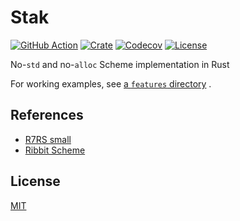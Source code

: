 # Stak

[![GitHub Action](https://img.shields.io/github/actions/workflow/status/raviqqe/stak/test.yaml?branch=main&style=flat-square)](https://github.com/raviqqe/stak/actions)
[![Crate](https://img.shields.io/crates/v/stak.svg?style=flat-square)](https://crates.io/crates/stak)
[![Codecov](https://img.shields.io/codecov/c/github/raviqqe/stak.svg?style=flat-square)](https://codecov.io/gh/raviqqe/stak)
[![License](https://img.shields.io/github/license/raviqqe/stak.svg?style=flat-square)](LICENSE)

No-`std` and no-`alloc` Scheme implementation in Rust

For working examples, see [a `features` directory](/features) .

## References

- [R7RS small](https://small.r7rs.org/)
- [Ribbit Scheme](https://github.com/udem-dlteam/ribbit)

## License

[MIT](LICENSE)
